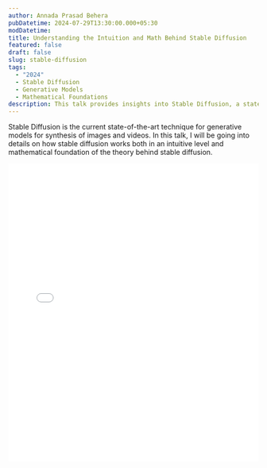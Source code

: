 ```yaml
---
author: Annada Prasad Behera
pubDatetime: 2024-07-29T13:30:00.000+05:30
modDatetime:
title: Understanding the Intuition and Math Behind Stable Diffusion
featured: false
draft: false
slug: stable-diffusion
tags:
  - "2024"
  - Stable Diffusion
  - Generative Models
  - Mathematical Foundations
description: This talk provides insights into Stable Diffusion, a state-of-the-art technique for generative models in image and video synthesis. It explains the intuitive and mathematical foundations of stable diffusion, offering a deeper understanding of how it works.
---
```


Stable Diffusion is the current state-of-the-art technique for generative
models for synthesis of images and videos. In this talk, I will be going
into details on how stable diffusion works both in an intuitive level
and mathematical foundation of the theory behind stable diffusion.

<embed src="/assets/slides/2024-07-29--Annada--Stable-Diffusion.pdf" type="application/pdf" width="100%" height="600px">
